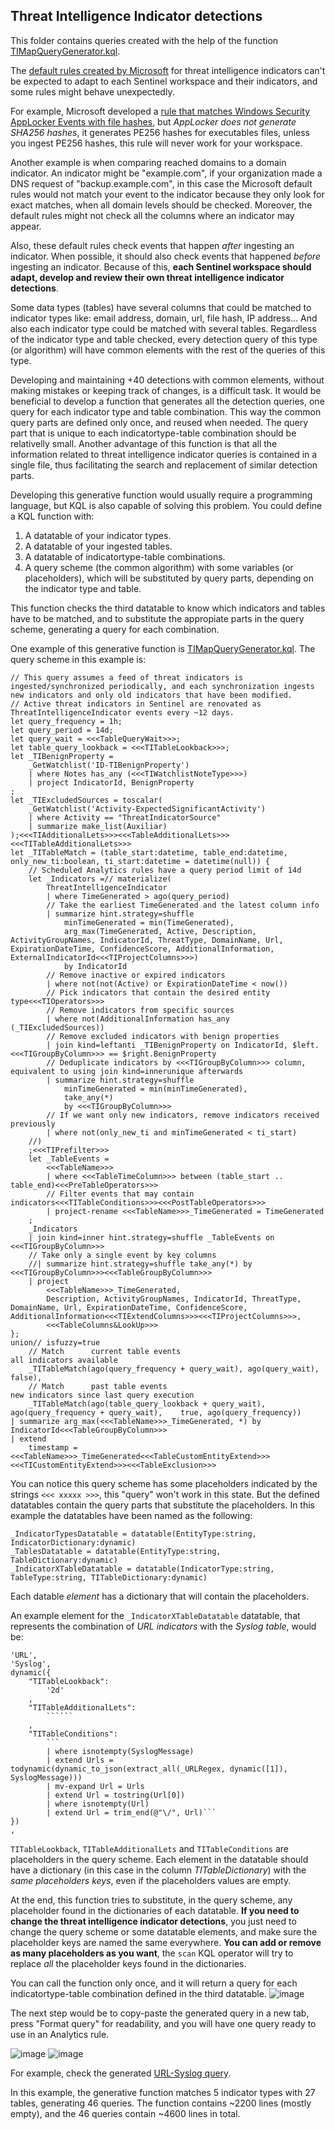 ## Threat Intelligence Indicator detections

This folder contains queries created with the help of the function [TIMapQueryGenerator.kql](https://github.com/ep3p/Sentinel_KQL/blob/main/Functions/TIMapQueryGenerator.kql).

The [default rules created by Microsoft](https://github.com/Azure/Azure-Sentinel/tree/master/Solutions/Threat%20Intelligence/Analytic%20Rules) for threat intelligence indicators can't be expected to adapt to each Sentinel workspace and their indicators, and some rules might behave unexpectedly.

For example, Microsoft developed a [rule that matches Windows Security AppLocker Events with file hashes](https://github.com/Azure/Azure-Sentinel/blob/master/Solutions/Threat%20Intelligence/Analytic%20Rules/FileHashEntity_SecurityEvent.yaml), but *AppLocker does not generate SHA256 hashes*, it generates PE256 hashes for executables files, unless you ingest PE256 hashes, this rule will never work for your workspace.

Another example is when comparing reached domains to a domain indicator. An indicator might be "example.com", if your organization made a DNS request of "backup.example.com", in this case the Microsoft default rules would not match your event to the indicator because they only look for exact matches, when all domain levels should be checked. Moreover, the default rules might not check all the columns where an indicator may appear.

Also, these default rules check events that happen *after* ingesting an indicator. When possible, it should also check events that happened *before* ingesting an indicator. Because of this, **each Sentinel workspace should adapt, develop and review their own threat intelligence indicator detections**.

Some data types (tables) have several columns that could be matched to indicator types like: email address, domain, url, file hash, IP address... And also each indicator type could be matched with several tables. Regardless of the indicator type and table checked, every detection query of this type (or algorithm) will have common elements with the rest of the queries of this type.

Developing and maintaining +40 detections with common elements, without making mistakes or keeping track of changes, is a difficult task. It would be beneficial to develop a function that generates all the detection queries, one query for each indicator type and table combination. This way the common query parts are defined only once, and reused when needed. The query part that is unique to each indicatortype-table combination should be relativelly small. Another advantage of this function is that all the information related to threat intelligence indicator queries is contained in a single file, thus facilitating the search and replacement of similar detection parts.

Developing this generative function would usually require a programming language, but KQL is also capable of solving this problem. You could define a KQL function with:
1. A datatable of your indicator types.
2. A datatable of your ingested tables.
3. A datatable of indicatortype-table combinations.
4. A query scheme (the common algorithm) with some variables (or placeholders), which will be substituted by query parts, depending on the indicator type and table.

This function checks the third datatable to know which indicators and tables have to be matched, and to substitute the appropiate parts in the query scheme, generating a query for each combination.

One example of this generative function is [TIMapQueryGenerator.kql](https://github.com/ep3p/Sentinel_KQL/blob/main/Functions/TIMapQueryGenerator.kql). The query scheme in this example is:
```kql
// This query assumes a feed of threat indicators is ingested/synchronized periodically, and each synchronization ingests new indicators and only old indicators that have been modified.
// Active threat indicators in Sentinel are renovated as ThreatIntelligenceIndicator events every ~12 days.
let query_frequency = 1h;
let query_period = 14d;
let query_wait = <<<TableQueryWait>>>;
let table_query_lookback = <<<TITableLookback>>>;
let _TIBenignProperty =
    _GetWatchlist('ID-TIBenignProperty')
    | where Notes has_any (<<<TIWatchlistNoteType>>>)
    | project IndicatorId, BenignProperty
;
let _TIExcludedSources = toscalar(
    _GetWatchlist('Activity-ExpectedSignificantActivity')
    | where Activity == "ThreatIndicatorSource"
    | summarize make_list(Auxiliar)
);<<<TIAdditionalLets>>><<<TableAdditionalLets>>><<<TITableAdditionalLets>>>
let _TITableMatch = (table_start:datetime, table_end:datetime, only_new_ti:boolean, ti_start:datetime = datetime(null)) {
    // Scheduled Analytics rules have a query period limit of 14d
    let _Indicators =// materialize(
        ThreatIntelligenceIndicator
        | where TimeGenerated > ago(query_period)
        // Take the earliest TimeGenerated and the latest column info
        | summarize hint.strategy=shuffle
            minTimeGenerated = min(TimeGenerated),
            arg_max(TimeGenerated, Active, Description, ActivityGroupNames, IndicatorId, ThreatType, DomainName, Url, ExpirationDateTime, ConfidenceScore, AdditionalInformation, ExternalIndicatorId<<<TIProjectColumns>>>)
            by IndicatorId
        // Remove inactive or expired indicators
        | where not(not(Active) or ExpirationDateTime < now())
        // Pick indicators that contain the desired entity type<<<TIOperators>>>
        // Remove indicators from specific sources
        | where not(AdditionalInformation has_any (_TIExcludedSources))
        // Remove excluded indicators with benign properties
        | join kind=leftanti _TIBenignProperty on IndicatorId, $left.<<<TIGroupByColumn>>> == $right.BenignProperty
        // Deduplicate indicators by <<<TIGroupByColumn>>> column, equivalent to using join kind=innerunique afterwards
        | summarize hint.strategy=shuffle
            minTimeGenerated = min(minTimeGenerated),
            take_any(*)
            by <<<TIGroupByColumn>>>
        // If we want only new indicators, remove indicators received previously
        | where not(only_new_ti and minTimeGenerated < ti_start)
    //)
    ;<<<TIPrefilter>>>
    let _TableEvents =
        <<<TableName>>>
        | where <<<TableTimeColumn>>> between (table_start .. table_end)<<<PreTableOperators>>>
        // Filter events that may contain indicators<<<TITableConditions>>><<<PostTableOperators>>>
        | project-rename <<<TableName>>>_TimeGenerated = TimeGenerated
    ;
    _Indicators
    | join kind=inner hint.strategy=shuffle _TableEvents on <<<TIGroupByColumn>>>
    // Take only a single event by key columns
    //| summarize hint.strategy=shuffle take_any(*) by <<<TIGroupByColumn>>><<<TableGroupByColumn>>>
    | project
        <<<TableName>>>_TimeGenerated,
        Description, ActivityGroupNames, IndicatorId, ThreatType, DomainName, Url, ExpirationDateTime, ConfidenceScore, AdditionalInformation<<<TIExtendColumns>>><<<TIProjectColumns>>>,
        <<<TableColumns&LookUp>>>
};
union// isfuzzy=true
    // Match      current table events                                all indicators available
    _TITableMatch(ago(query_frequency + query_wait), ago(query_wait),                           false),
    // Match      past table events                                                          new indicators since last query execution
    _TITableMatch(ago(table_query_lookback + query_wait), ago(query_frequency + query_wait),    true, ago(query_frequency))
| summarize arg_max(<<<TableName>>>_TimeGenerated, *) by IndicatorId<<<TableGroupByColumn>>>
| extend
    timestamp = <<<TableName>>>_TimeGenerated<<<TableCustomEntityExtend>>><<<TICustomEntityExtend>>><<<TableExclusion>>>
```
You can notice this query scheme has some placeholders indicated by the strings ```<<< xxxxx >>>```, this "query" won't work in this state. But the defined datatables contain the query parts that substitute the placeholders. In this example the datatables have been named as the following:
```kql
_IndicatorTypesDatatable = datatable(EntityType:string, IndicatorDictionary:dynamic)
_TablesDatatable = datatable(EntityType:string, TableDictionary:dynamic)
_IndicatorXTableDatatable = datatable(IndicatorType:string, TableType:string, TITableDictionary:dynamic)
```
Each datable *element* has a dictionary that will contain the placeholders.

An example element for the ```_IndicatorXTableDatatable``` datatable, that represents the combination of *URL indicators* with the *Syslog table*, would be:
```kql
'URL',
'Syslog',
dynamic({
    "TITableLookback":
        '2d'
    ,
    "TITableAdditionalLets":
        ``````
    ,
    "TITableConditions":
        ```
        | where isnotempty(SyslogMessage)
        | extend Urls = todynamic(dynamic_to_json(extract_all(_URLRegex, dynamic([1]), SyslogMessage)))
        | mv-expand Url = Urls
        | extend Url = tostring(Url[0])
        | where isnotempty(Url)
        | extend Url = trim_end(@"\/", Url)```
})
,
```
```TITableLookback```, ```TITableAdditionalLets``` and ```TITableConditions``` are placeholders in the query scheme. Each element in the datatable should have a dictionary (in this case in the column *TITableDictionary*) with the *same placeholders keys*, even if the placeholders values are empty.

At the end, this function tries to substitute, in the query scheme, any placeholder found in the dictionaries of each datatable. **If you need to change the threat intelligence indicator detections**, you just need to change the query scheme or some datatable elements, and make sure the placeholder keys are named the same everywhere. **You can add or remove as many placeholders as you want**, the ```scan``` KQL operator will try to replace *all* the placeholder keys found in the dictionaries.

You can call the function only once, and it will return a query for each indicatortype-table combination defined in the third datatable.
![image](https://user-images.githubusercontent.com/2527990/197820399-c4b7e18a-5211-480e-a65d-8b29ac2df468.png)

The next step would be to copy-paste the generated query in a new tab, press "Format query" for readability, and you will have one query ready to use in an Analytics rule.

![image](https://user-images.githubusercontent.com/2527990/197820972-5d9aa918-17ca-44f1-9369-8c229613477f.png) ![image](https://user-images.githubusercontent.com/2527990/197821197-f25ce94e-3a3d-480e-a464-59e1ab3f5616.png)

For example, check the generated [URL-Syslog query](https://github.com/ep3p/Sentinel_KQL/blob/main/Queries/Azure-Sentinel/Solutions/Threat%20Intelligence/Analytic%20Rules/Multiple-URLEntity_Syslog.kql).

In this example, the generative function matches 5 indicator types with 27 tables, generating 46 queries. The function contains ~2200 lines (mostly empty), and the 46 queries contain ~4600 lines in total.
